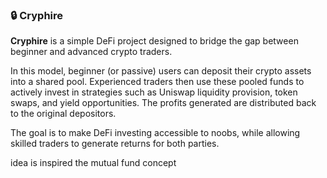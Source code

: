 

### 🔒 **Cryphire**

**Cryphire** is a simple DeFi project designed to bridge the gap between beginner and advanced crypto traders.

In this model, beginner (or passive) users can deposit their crypto assets into a shared pool. Experienced traders then use these pooled funds to actively invest in strategies such as Uniswap liquidity provision, token swaps, and yield opportunities. The profits generated are distributed back to the original depositors.

The goal is to make DeFi investing accessible to noobs, while allowing skilled traders to generate returns for both parties.

idea is inspired the mutual fund concept

